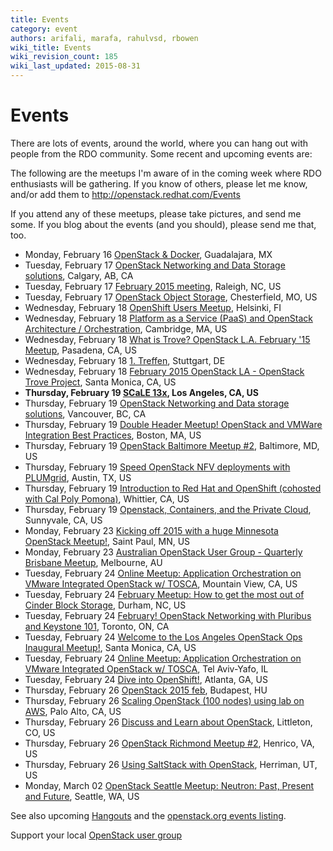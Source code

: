 ```yaml
---
title: Events
category: event
authors: arifali, marafa, rahulvsd, rbowen
wiki_title: Events
wiki_revision_count: 185
wiki_last_updated: 2015-08-31
---
```


# Events

There are lots of events, around the world, where you can hang out with people from the RDO community. Some recent and upcoming events are:

The following are the meetups I'm aware of in the coming week where RDO enthusiasts will be gathering. If you know of others, please let me know, and/or add them to <http://openstack.redhat.com/Events>

If you attend any of these meetups, please take pictures, and send me some. If you blog about the events (and you should), please send me that, too.

*   Monday, February 16 [OpenStack & Docker](http://www.meetup.com/OpenStack-GDL/events/220237882/), Guadalajara, MX
*   Tuesday, February 17 [OpenStack Networking and Data Storage solutions](http://www.meetup.com/Calgary-OpenStack-Meetup/events/219945084/), Calgary, AB, CA
*   Tuesday, February 17 [February 2015 meeting](http://www.meetup.com/Raleigh-Red-Hat-User-Group/events/219818484/), Raleigh, NC, US
*   Tuesday, February 17 [OpenStack Object Storage](http://www.meetup.com/OpenStack-STL/events/220318049/), Chesterfield, MO, US
*   Wednesday, February 18 [OpenShift Users Meetup](http://www.meetup.com/RedHatFinland/events/219689228/), Helsinki, FI
*   Wednesday, February 18 [Platform as a Service (PaaS) and OpenStack Architecture / Orchestration](http://www.meetup.com/Cloud-Centric-Boston/events/220265219/), Cambridge, MA, US
*   Wednesday, February 18 [What is Trove? OpenStack L.A. February '15 Meetup](http://www.meetup.com/OpenStack-LA/events/219262037/), Pasadena, CA, US
*   Wednesday, February 18 [1. Treffen](http://www.meetup.com/OpenStack-Baden-Wuerttemberg/events/219990894/), Stuttgart, DE
*   Wednesday, February 18 [February 2015 OpenStack LA - OpenStack Trove Project](http://www.meetup.com/Los-Angeles-MongoDB-User-Group/events/220281866/), Santa Monica, CA, US
*   **Thursday, February 19 [SCaLE 13x](http://www.meetup.com/LinuxLA/events/219676387/), Los Angeles, CA, US**
*   Thursday, February 19 [OpenStack Networking and Data storage solutions](http://www.meetup.com/Vancouver-OpenStack-Meetup/events/220329956/), Vancouver, BC, CA
*   Thursday, February 19 [Double Header Meetup! OpenStack and VMWare Integration Best Practices](http://www.meetup.com/Openstack-Boston/events/218863008/), Boston, MA, US
*   Thursday, February 19 [OpenStack Baltimore Meetup #2](http://www.meetup.com/OpenStack-Baltimore/events/219933731/), Baltimore, MD, US
*   Thursday, February 19 [Speed OpenStack NFV deployments with PLUMgrid](http://www.meetup.com/OpenStack-Austin/events/218909556/), Austin, TX, US
*   Thursday, February 19 [Introduction to Red Hat and OpenShift (cohosted with Cal Poly Pomona)](http://www.meetup.com/Southern-California-Red-Hat-User-Group-RHUG/events/216824212/), Whittier, CA, US
*   Thursday, February 19 [Openstack, Containers, and the Private Cloud](http://www.meetup.com/BayLISA/events/219854114/), Sunnyvale, CA, US
*   Monday, February 23 [Kicking off 2015 with a huge Minnesota OpenStack Meetup!](http://www.meetup.com/Minnesota-OpenStack-Meetup/events/219791086/), Saint Paul, MN, US
*   Monday, February 23 [Australian OpenStack User Group - Quarterly Brisbane Meetup](http://www.meetup.com/Australian-OpenStack-User-Group/events/201085722/), Melbourne, AU
*   Tuesday, February 24 [Online Meetup: Application Orchestration on VMware Integrated OpenStack w/ TOSCA](http://www.meetup.com/Cloud-Online-Meetup/events/220273066/), Mountain View, CA, US
*   Tuesday, February 24 [February Meetup: How to get the most out of Cinder Block Storage](http://www.meetup.com/Triangle-OpenStack-Meetup/events/220417856/), Durham, NC, US
*   Tuesday, February 24 [February! OpenStack Networking with Pluribus and Keystone 101](http://www.meetup.com/OpenStackTO/events/220337066/), Toronto, ON, CA
*   Tuesday, February 24 [Welcome to the Los Angeles OpenStack Ops Inaugural Meetup!](http://www.meetup.com/Los-Angeles-OpenStack-Ops-Meetup/events/216238582/), Santa Monica, CA, US
*   Tuesday, February 24 [Online Meetup: Application Orchestration on VMware Integrated OpenStack w/ TOSCA](http://www.meetup.com/IGTCloud/events/220498519/), Tel Aviv-Yafo, IL
*   Tuesday, February 24 [Dive into OpenShift!](http://www.meetup.com/Atlanta-Red-Hat-User-Group/events/220040380/), Atlanta, GA, US
*   Thursday, February 26 [OpenStack 2015 feb](http://www.meetup.com/OpenStack-Hungary-Meetup-Group/events/220145750/), Budapest, HU
*   Thursday, February 26 [Scaling OpenStack (100 nodes) using lab on AWS](http://www.meetup.com/SF-Bay-Area-Systems-Engineers-meetup/events/220518045/), Palo Alto, CA, US
*   Thursday, February 26 [Discuss and Learn about OpenStack](http://www.meetup.com/OpenStack-Denver/events/220437297/), Littleton, CO, US
*   Thursday, February 26 [OpenStack Richmond Meetup #2](http://www.meetup.com/OpenStack-Richmond/events/219940260/), Henrico, VA, US
*   Thursday, February 26 [Using SaltStack with OpenStack](http://www.meetup.com/openstack-utah/events/220158218/), Herriman, UT, US
*   Monday, March 02 [OpenStack Seattle Meetup: Neutron: Past, Present and Future](http://www.meetup.com/OpenStack-Seattle/events/198405862/), Seattle, WA, US

See also upcoming [Hangouts](Hangouts) and the [openstack.org events listing](http://www.openstack.org/community/events/).

Support your local [OpenStack user group](https://wiki.openstack.org/wiki/OpenStack_User_Groups)
